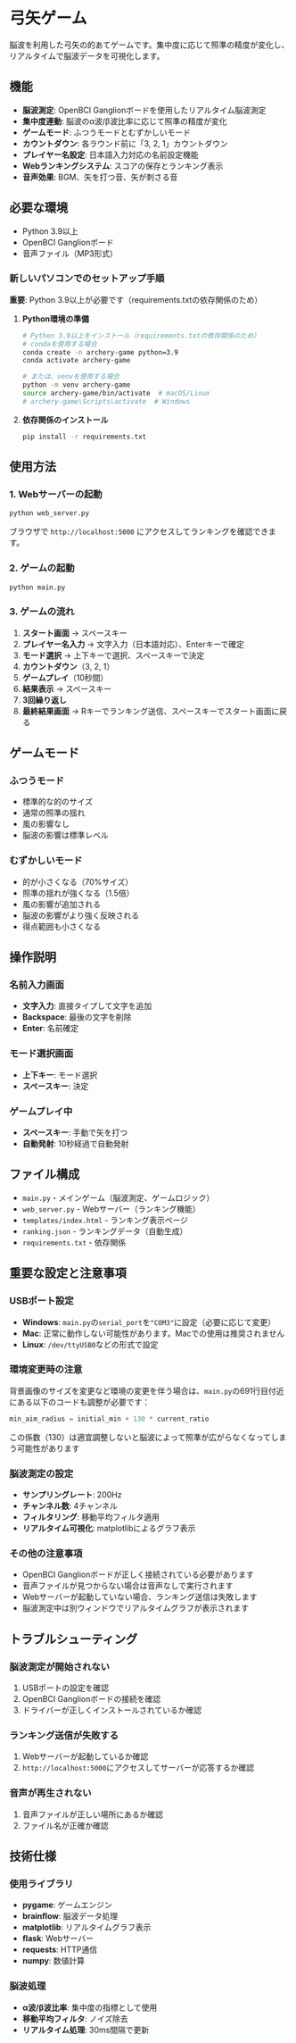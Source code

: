 # 弓矢ゲーム

脳波を利用した弓矢の的あてゲームです。集中度に応じて照準の精度が変化し、リアルタイムで脳波データを可視化します。

## 機能

- **脳波測定**: OpenBCI Ganglionボードを使用したリアルタイム脳波測定
- **集中度連動**: 脳波のα波/β波比率に応じて照準の精度が変化
- **ゲームモード**: ふつうモードとむずかしいモード
- **カウントダウン**: 各ラウンド前に「3, 2, 1」カウントダウン
- **プレイヤー名設定**: 日本語入力対応の名前設定機能
- **Webランキングシステム**: スコアの保存とランキング表示
- **音声効果**: BGM、矢を打つ音、矢が刺さる音

## 必要な環境

- Python 3.9以上
- OpenBCI Ganglionボード
- 音声ファイル（MP3形式）

### 新しいパソコンでのセットアップ手順
**重要**: Python 3.9以上が必要です（requirements.txtの依存関係のため）

1. **Python環境の準備**
   ```bash
   # Python 3.9以上をインストール（requirements.txtの依存関係のため）
   # condaを使用する場合
   conda create -n archery-game python=3.9
   conda activate archery-game
   
   # または、venvを使用する場合
   python -m venv archery-game
   source archery-game/bin/activate  # macOS/Linux
   # archery-game\Scripts\activate  # Windows
   ```

2. **依存関係のインストール**
   ```bash
   pip install -r requirements.txt
   ```


## 使用方法

### 1. Webサーバーの起動

```bash
python web_server.py
```

ブラウザで `http://localhost:5000` にアクセスしてランキングを確認できます。

### 2. ゲームの起動

```bash
python main.py
```

### 3. ゲームの流れ

1. **スタート画面** → スペースキー
2. **プレイヤー名入力** → 文字入力（日本語対応）、Enterキーで確定
3. **モード選択** → 上下キーで選択、スペースキーで決定
4. **カウントダウン**（3, 2, 1）
5. **ゲームプレイ**（10秒間）
6. **結果表示** → スペースキー
7. **3回繰り返し**
8. **最終結果画面** → Rキーでランキング送信、スペースキーでスタート画面に戻る

## ゲームモード

### ふつうモード
- 標準的な的のサイズ
- 通常の照準の揺れ
- 風の影響なし
- 脳波の影響は標準レベル

### むずかしいモード
- 的が小さくなる（70%サイズ）
- 照準の揺れが強くなる（1.5倍）
- 風の影響が追加される
- 脳波の影響がより強く反映される
- 得点範囲も小さくなる

## 操作説明

### 名前入力画面
- **文字入力**: 直接タイプして文字を追加
- **Backspace**: 最後の文字を削除
- **Enter**: 名前確定

### モード選択画面
- **上下キー**: モード選択
- **スペースキー**: 決定

### ゲームプレイ中
- **スペースキー**: 手動で矢を打つ
- **自動発射**: 10秒経過で自動発射

## ファイル構成

- `main.py` - メインゲーム（脳波測定、ゲームロジック）
- `web_server.py` - Webサーバー（ランキング機能）
- `templates/index.html` - ランキング表示ページ
- `ranking.json` - ランキングデータ（自動生成）
- `requirements.txt` - 依存関係


## 重要な設定と注意事項

### USBポート設定
- **Windows**: `main.py`の`serial_port`を`"COM3"`に設定（必要に応じて変更）
- **Mac**: 正常に動作しない可能性があります。Macでの使用は推奨されません
- **Linux**: `/dev/ttyUSB0`などの形式で設定

### 環境変更時の注意
背景画像のサイズを変更など環境の変更を伴う場合は、`main.py`の691行目付近にある以下のコードも調整が必要です：

```python
min_aim_radius = initial_min + 130 * current_ratio
```

この係数（130）は適宜調整しないと脳波によって照準が広がらなくなってしまう可能性があります

### 脳波測定の設定
- **サンプリングレート**: 200Hz
- **チャンネル数**: 4チャンネル
- **フィルタリング**: 移動平均フィルタ適用
- **リアルタイム可視化**: matplotlibによるグラフ表示

### その他の注意事項
- OpenBCI Ganglionボードが正しく接続されている必要があります
- 音声ファイルが見つからない場合は音声なしで実行されます
- Webサーバーが起動していない場合、ランキング送信は失敗します
- 脳波測定中は別ウィンドウでリアルタイムグラフが表示されます

## トラブルシューティング

### 脳波測定が開始されない
1. USBポートの設定を確認
2. OpenBCI Ganglionボードの接続を確認
3. ドライバーが正しくインストールされているか確認

### ランキング送信が失敗する
1. Webサーバーが起動しているか確認
2. `http://localhost:5000`にアクセスしてサーバーが応答するか確認

### 音声が再生されない
1. 音声ファイルが正しい場所にあるか確認
2. ファイル名が正確か確認

## 技術仕様

### 使用ライブラリ
- **pygame**: ゲームエンジン
- **brainflow**: 脳波データ処理
- **matplotlib**: リアルタイムグラフ表示
- **flask**: Webサーバー
- **requests**: HTTP通信
- **numpy**: 数値計算

### 脳波処理
- **α波/β波比率**: 集中度の指標として使用
- **移動平均フィルタ**: ノイズ除去
- **リアルタイム処理**: 30ms間隔で更新 